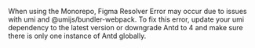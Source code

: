 When using the Monorepo, Figma Resolver Error may occur due to issues with umi and @umijs/bundler-webpack. To fix this error, update your umi dependency to the latest version or downgrade Antd to 4 and make sure there is only one instance of Antd globally.
